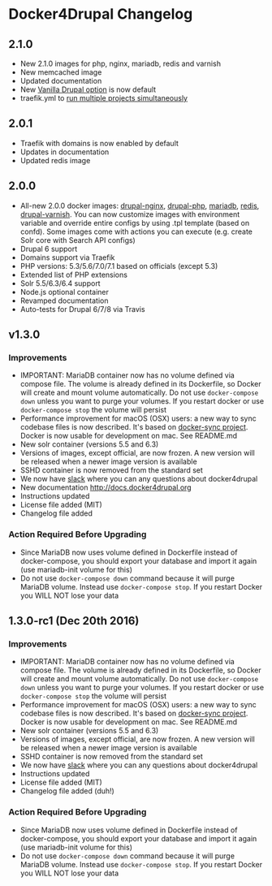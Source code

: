 # Docker4Drupal Changelog

## 2.1.0

* New 2.1.0 images for php, nginx, mariadb, redis and varnish
* New memcached image
* Updated documentation
* New [Vanilla Drupal option](http://docs.docker4drupal.org/en/latest/#1-run-vanilla-drupal-from-image-default) is now default 
* traefik.yml to [run multiple projects simultaneously](http://docs.docker4drupal.org/en/latest/multiple-projects/)

## 2.0.1

* Traefik with domains is now enabled by default
* Updates in documentation
* Updated redis image

## 2.0.0

* All-new 2.0.0 docker images: [drupal-nginx](https://github.com/wodby/drupal-nginx/), [drupal-php](https://github.com/wodby/drupal-php/), [mariadb](https://github.com/wodby/mariadb/), [redis](https://github.com/wodby/redis/), [drupal-varnish](https://github.com/wodby/drupal-varnish/). You can now customize images with environment variable and override entire configs by using .tpl template (based on confd). Some images come with actions you can execute (e.g. create Solr core with Search API configs)
* Drupal 6 support
* Domains support via Traefik
* PHP versions: 5.3/5.6/7.0/7.1 based on officials (except 5.3)
* Extended list of PHP extensions
* Solr 5.5/6.3/6.4 support
* Node.js optional container
* Revamped documentation
* Auto-tests for Drupal 6/7/8 via Travis

## v1.3.0

### Improvements

* IMPORTANT: MariaDB container now has no volume defined via compose file. The volume is already defined in its Dockerfile, so Docker will create and mount volume automatically. Do not use `docker-compose down` unless you want to purge your volumes. If you restart docker or use `docker-compose stop` the volume will persist
* Performance improvement for macOS (OSX) users: a new way to sync codebase files is now described. It's based on [docker-sync project](https://github.com/EugenMayer/docker-sync/). Docker is now usable for development on mac. See README.md
* New solr container (versions 5.5 and 6.3)
* Versions of images, except official, are now frozen. A new version will be released when a newer image version is available
* SSHD container is now removed from the standard set
* We now have [slack](https://slack.wodby.com) where you can any questions about docker4drupal 
* New documentation http://docs.docker4drupal.org
* Instructions updated
* License file added (MIT)
* Changelog file added

### Action Required Before Upgrading

* Since MariaDB now uses volume defined in Dockerfile instead of docker-compose, you should export your database and import it again (use mariadb-init volume for this)
* Do not use `docker-compose down` command because it will purge MariaDB volume. Instead use `docker-compose stop`. If you restart Docker you WILL NOT lose your data

## 1.3.0-rc1 (Dec 20th 2016)

### Improvements

* IMPORTANT: MariaDB container now has no volume defined via compose file. The volume is already defined in its Dockerfile, so Docker will create and mount volume automatically. Do not use `docker-compose down` unless you want to purge your volumes. If you restart docker or use `docker-compose stop` the volume will persist
* Performance improvement for macOS (OSX) users: a new way to sync codebase files is now described. It's based on [docker-sync project](https://github.com/EugenMayer/docker-sync/). Docker is now usable for development on mac. See README.md
* New solr container (versions 5.5 and 6.3)
* Versions of images, except official, are now frozen. A new version will be released when a newer image version is available
* SSHD container is now removed from the standard set
* We now have [slack](https://slack.wodby.com) where you can any questions about docker4drupal 
* Instructions updated
* License file added (MIT)
* Changelog file added (duh!)

### Action Required Before Upgrading

* Since MariaDB now uses volume defined in Dockerfile instead of docker-compose, you should export your database and import it again (use mariadb-init volume for this)
* Do not use `docker-compose down` command because it will purge MariaDB volume. Instead use `docker-compose stop`. If you restart Docker you WILL NOT lose your data
